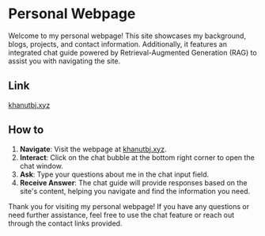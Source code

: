 # Personal Webpage

Welcome to my personal webpage! This site showcases my background, blogs, projects, and contact information. Additionally, it features an integrated chat guide powered by Retrieval-Augmented Generation (RAG) to assist you with navigating the site.

## Link
[khanutbj.xyz](https://khanutbj.xyz)

## How to
1. **Navigate**: Visit the webpage at [khanutbj.xyz](https://khanutbj.xyz).
2. **Interact**: Click on the chat bubble at the bottom right corner to open the chat window.
3. **Ask**: Type your questions about me in the chat input field.
4. **Receive Answer**: The chat guide will provide responses based on the site's content, helping you navigate and find the information you need.

Thank you for visiting my personal webpage! If you have any questions or need further assistance, feel free to use the chat feature or reach out through the contact links provided.
